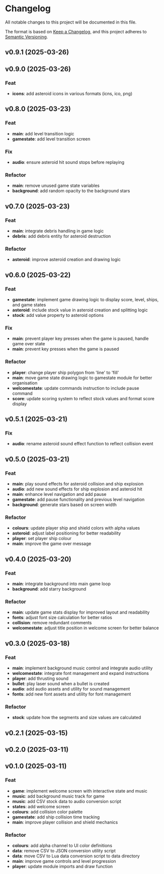 # Changelog

All notable changes to this project will be documented in this file.

The format is based on [Keep a Changelog](https://keepachangelog.com/en/1.1.0/),
and this project adheres to [Semantic Versioning](https://semver.org/spec/v2.0.0.html).

## v0.9.1 (2025-03-26)

## v0.9.0 (2025-03-26)

### Feat

- **icons**: add asteroid icons in various formats (icns, ico, png)

## v0.8.0 (2025-03-23)

### Feat

- **main**: add level transition logic
- **gamestate**: add level transition screen

### Fix

- **audio**: ensure asteroid hit sound stops before replaying

### Refactor

- **main**: remove unused game state variables
- **background**: add random opacity to the background stars

## v0.7.0 (2025-03-23)

### Feat

- **main**: integrate debris handling in game logic
- **debris**: add debris entity for asteroid destruction

### Refactor

- **asteroid**: improve asteroid creation and drawing logic

## v0.6.0 (2025-03-22)

### Feat

- **gamestate**: implement game drawing logic to display score, level, ships, and game states
- **asteroid**: include stock value in asteroid creation and splitting logic
- **stock**: add value property to asteroid options

### Fix

- **main**: prevent player key presses when the game is paused, handle game over state
- **main**: prevent key presses when the game is paused

### Refactor

- **player**: change player ship polygon from 'line' to 'fill'
- **main**: move game state drawing logic to gamestate module for better organisation
- **welcomestate**: update commands instruction to include pause command
- **score**: update scoring system to reflect stock values and format score display

## v0.5.1 (2025-03-21)

### Fix

- **audio**: rename asteroid sound effect function to reflect collision event

## v0.5.0 (2025-03-21)

### Feat

- **main**: play sound effects for asteroid collision and ship explosion
- **audio**: add new sound effects for ship explosion and asteroid hit
- **main**: enhance level navigation and add pause
- **gamestate**: add pause functionality and previous level navigation
- **background**:  generate stars based on screen width

### Refactor

- **colours**: update player ship and shield colors with alpha values
- **asteroid**: adjust label positioning for better readability
- **player**: set player ship colour
- **main**: improve the game over message

## v0.4.0 (2025-03-20)

### Feat

- **main**: integrate background into main game loop
- **background**: add starry background

### Refactor

- **main**: update game stats display for improved layout and readability
- **fonts**: adjust font size calculation for better ratios
- **collision**: remove redundant comments
- **welcomestate**: adjust title position in welcome screen for better balance

## v0.3.0 (2025-03-18)

### Feat

- **main**: implement background music control and integrate audio utility
- **welcomestate**: integrate font management and expand instructions
- **player**: add thrusting sound
- **bullet**: play laser sound when a bullet is created
- **audio**: add audio assets and utility for sound management
- **fonts**: add new font assets and utility for font management

### Refactor

- **stock**: update how the segments and size values are calculated

## v0.2.1 (2025-03-15)

## v0.2.0 (2025-03-11)

## v0.1.0 (2025-03-11)

### Feat

- **game**: implement welcome screen with interactive state and music
- **music**: add background music track for game
- **music**: add CSV stock data to audio conversion script
- **states**: add welcome screen
- **colours**: add collision color palette
- **gamestate**: add ship collision time tracking
- **main**: improve player collision and shield mechanics

### Refactor

- **colours**: add alpha channel to UI color definitions
- **data**: remove CSV to JSON conversion utility script
- **data**: move CSV to Lua data conversion script to data directory
- **main**: improve game controls and level progression
- **player**: update module imports and draw function
